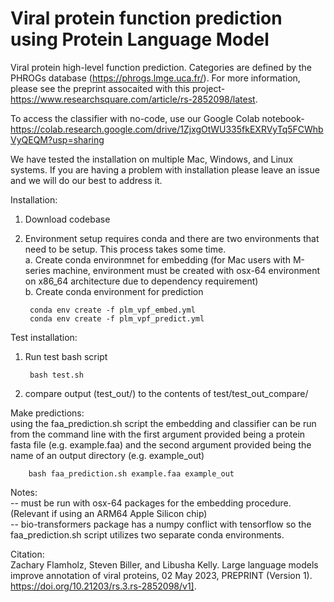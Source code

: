 # Viral protein function prediction using Protein Language Model
Viral protein high-level function prediction. Categories are defined by the PHROGs database (https://phrogs.lmge.uca.fr/). For more information, please see the preprint assocaited with this project- https://www.researchsquare.com/article/rs-2852098/latest.  

To access the classifier with no-code, use our Google Colab notebook- https://colab.research.google.com/drive/1ZjxgOtWU335fkEXRVyTq5FCWhbVyQEQM?usp=sharing

We have tested the installation on multiple Mac, Windows, and Linux systems. If you are having a problem with installation please leave an issue and we will do our best to address it. 

Installation:  
1. Download codebase
2. Environment setup requires conda and there are two environments that need to be setup. This process takes some time.  
        a. Create conda environmnet for embedding (for Mac users with M-series machine, environment must be created with osx-64 environment on x86_64 architecture due to dependency requirement)   
        b. Create conda environment for prediction

        conda env create -f plm_vpf_embed.yml  
        conda env create -f plm_vpf_predict.yml  

Test installation:
1. Run test bash script

        bash test.sh
2. compare output (test_out/) to the contents of test/test_out_compare/  

Make predictions:  
using the faa_prediction.sh script the embedding and classifier can be run from the command line with the first argument provided being a protein fasta file (e.g. example.faa) and the second argument provided being the name of an output directory (e.g. example_out)

        bash faa_prediction.sh example.faa example_out

Notes:  
-- must be run with osx-64 packages for the embedding procedure. (Relevant if using an ARM64 Apple Silicon chip)  
-- bio-transformers package has a numpy conflict with tensorflow so the faa_prediction.sh script utilizes two separate conda environments.  

Citation:  
Zachary Flamholz, Steven Biller, and Libusha Kelly. Large language models improve annotation of viral proteins, 02 May 2023, PREPRINT (Version 1). https://doi.org/10.21203/rs.3.rs-2852098/v1].
